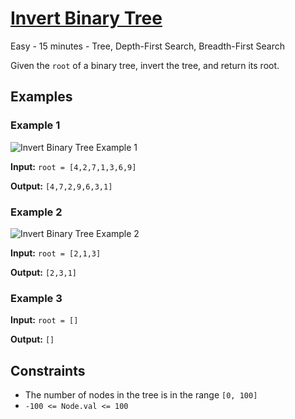 # [Invert Binary Tree](https://leetcode.com/problems/invert-binary-tree/)

Easy - 15 minutes - Tree, Depth-First Search, Breadth-First Search

Given the `root` of a binary tree, invert the tree, and return its root.

## Examples

### Example 1

![Invert Binary Tree Example 1](invert_binary_tree_example1.jpg)

**Input:** `root = [4,2,7,1,3,6,9]`

**Output:** `[4,7,2,9,6,3,1]`

### Example 2

![Invert Binary Tree Example 2](invert_binary_tree_example1.jpg)

**Input:** `root = [2,1,3]`

**Output:** `[2,3,1]`

### Example 3

**Input:** `root = []`

**Output:** `[]`

## Constraints

- The number of nodes in the tree is in the range `[0, 100]`
- `-100 <= Node.val <= 100`
